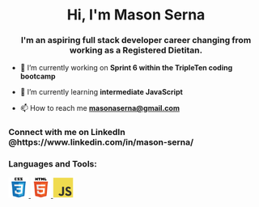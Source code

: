 <h1 align="center">Hi, I'm Mason Serna</h1>
<h3 align="center">I'm an aspiring full stack developer career changing from working as a Registered Dietitan.</h3>

- 🔭 I’m currently working on **Sprint 6 within the TripleTen coding bootcamp**

- 🌱 I’m currently learning **intermediate JavaScript**

- 📫 How to reach me **masonaserna@gmail.com**

<h3 align="left">Connect with me on LinkedIn @https://www.linkedin.com/in/mason-serna/</h3>
<p align="left">
</p>

<h3 align="left">Languages and Tools:</h3>
<p align="left"> <a href="https://www.w3schools.com/css/" target="_blank" rel="noreferrer"> <img src="https://raw.githubusercontent.com/devicons/devicon/master/icons/css3/css3-original-wordmark.svg" alt="css3" width="40" height="40"/> </a> <a href="https://www.w3.org/html/" target="_blank" rel="noreferrer"> <img src="https://raw.githubusercontent.com/devicons/devicon/master/icons/html5/html5-original-wordmark.svg" alt="html5" width="40" height="40"/> </a> <a href="https://developer.mozilla.org/en-US/docs/Web/JavaScript" target="_blank" rel="noreferrer"> <img src="https://raw.githubusercontent.com/devicons/devicon/master/icons/javascript/javascript-original.svg" alt="javascript" width="40" height="40"/> </a> </p>


<!---
masonserna/masonserna is a ✨ special ✨ repository because its `README.md` (this file) appears on your GitHub profile.
You can click the Preview link to take a look at your changes.
--->
